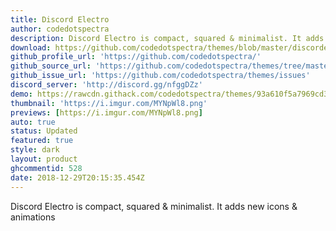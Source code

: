 ```yaml
---
title: Discord Electro
author: codedotspectra
description: Discord Electro is compact, squared & minimalist. It adds new icons & animations.
download: https://github.com/codedotspectra/themes/blob/master/discordelectro/discordelectro.theme.css
github_profile_url: 'https://github.com/codedotspectra/'
github_source_url: 'https://github.com/codedotspectra/themes/tree/master/discordelectro'
github_issue_url: 'https://github.com/codedotspectra/themes/issues'
discord_server: 'http://discord.gg/nfggDZz'
demo: https://rawcdn.githack.com/codedotspectra/themes/93a610f5a7969cd33c286a68816ab428f2e2b1a3/discordelectro/discordelectro.theme.css
thumbnail: 'https://i.imgur.com/MYNpWl8.png'
previews: [https://i.imgur.com/MYNpWl8.png]
auto: true
status: Updated
featured: true
style: dark
layout: product
ghcommentid: 528
date: 2018-12-29T20:15:35.454Z
---
```

Discord Electro is compact, squared & minimalist. It adds new icons & animations